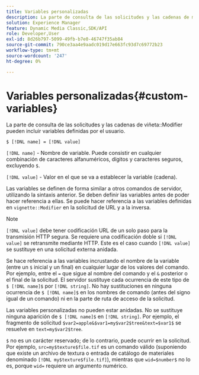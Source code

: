 ```yaml
---
title: Variables personalizadas
description: La parte de consulta de las solicitudes y las cadenas de modificador de viñeta pueden incluir variables definidas por el usuario.
solution: Experience Manager
feature: Dynamic Media Classic,SDK/API
role: Developer,User
exl-id: 8d26b797-5099-49fb-b7e0-46747f35ab84
source-git-commit: 790ce3aa4e9aadc019d17e663fc93d7c69772b23
workflow-type: tm+mt
source-wordcount: '247'
ht-degree: 0%

---
```


# Variables personalizadas{#custom-variables}

La parte de consulta de las solicitudes y las cadenas de viñeta::Modifier pueden incluir variables definidas por el usuario.

`$ [!DNL name] = [!DNL value]`

`[!DNL name]` - Nombre de variable. Puede consistir en cualquier combinación de caracteres alfanuméricos, dígitos y caracteres seguros, excluyendo `$`.

`[!DNL value]` - Valor en el que se va a establecer la variable (cadena).

Las variables se definen de forma similar a otros comandos de servidor, utilizando la sintaxis anterior. Se deben definir las variables antes de poder hacer referencia a ellas. Se puede hacer referencia a las variables definidas en `vignette::Modifier` en la solicitud de URL y a la inversa.

>[!NOTE]
>
>`[!DNL value]` debe tener codificación URL de un solo paso para la transmisión HTTP segura. Se requiere una codificación doble si `[!DNL value]` se retransmite mediante HTTP. Este es el caso cuando `[!DNL value]` se sustituye en una solicitud externa anidada.

Se hace referencia a las variables incrustando el nombre de la variable (entre un `$` inicial y un  final) en cualquier lugar de los valores del comando. Por ejemplo, entre el `=` que sigue al nombre del comando y el `&` posterior o el final de la solicitud. El servidor sustituye cada ocurrencia de este tipo de `$ [!DNL name]$` por `[!DNL string]`. No hay sustituciones en ninguna ocurrencia de `$ [!DNL name]$` en los nombres de comando (antes del signo igual de un comando) ni en la parte de ruta de acceso de la solicitud.

Las variables personalizadas no pueden estar anidadas. No se sustituye ninguna aparición de `$ [!DNL name]$` en `[!DNL string]`. Por ejemplo, el fragmento de solicitud `$var2=apple&$var1=my$var2$tree&text=$var1$` se resuelve en `text=my$var2$tree`.

`$` no es un carácter reservado; de lo contrario, puede ocurrir en la solicitud. Por ejemplo, `src=my$texture$file.tif` es un comando válido (suponiendo que existe un archivo de textura o entrada de catálogo de materiales denominado `[!DNL my$texture$file.tif]`), mientras que `wid=$number$` no lo es, porque `wid=` requiere un argumento numérico.

